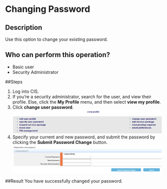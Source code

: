 # Changing Password

## Description
Use this option to change your existing password.

## Who can perform this operation?
* Basic user
* Security Administrator

##Steps
1. Log into CIS.
2. If you’re a security administrator, search for the user, and view their profile. Else, click the **My Profile** menu, and then select **view my profile**.
3. Click **change user password**.
![](cp-3.png)
4. Specify your current and new password, and submit the password by clicking the **Submit Password Change** button.   
![](cp-4.png)

##Result
You have successfully changed your password.
